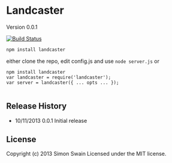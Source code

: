 # Landcaster

Version 0.0.1

[![Build Status](https://travis-ci.org/simonswain/landcaster.png)](https://travis-ci.org/simonswain/landcaster)

```bash
npm install landcaster
```

either clone the repo, edit config.js and use `node server.js` or

```
npm install landcaster
var landcaster = require('landcaster');
var server = landcaster({ ... opts ... });
```


```javascript
```

## Release History

* 10/11/2013 0.0.1 Initial release

## License
Copyright (c) 2013 Simon Swain
Licensed under the MIT license.
